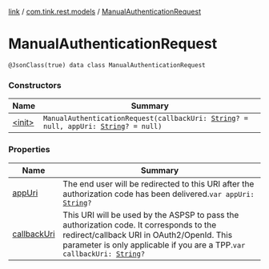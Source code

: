 [link](../../index.md) / [com.tink.rest.models](../index.md) / [ManualAuthenticationRequest](./index.md)

# ManualAuthenticationRequest

`@JsonClass(true) data class ManualAuthenticationRequest`

### Constructors

| Name | Summary |
|---|---|
| [&lt;init&gt;](-init-.md) | `ManualAuthenticationRequest(callbackUri: `[`String`](https://kotlinlang.org/api/latest/jvm/stdlib/kotlin/-string/index.html)`? = null, appUri: `[`String`](https://kotlinlang.org/api/latest/jvm/stdlib/kotlin/-string/index.html)`? = null)` |

### Properties

| Name | Summary |
|---|---|
| [appUri](app-uri.md) | The end user will be redirected to this URI after the authorization code has been delivered.`var appUri: `[`String`](https://kotlinlang.org/api/latest/jvm/stdlib/kotlin/-string/index.html)`?` |
| [callbackUri](callback-uri.md) | This URI will be used by the ASPSP to pass the authorization code. It corresponds to the redirect/callback URI in OAuth2/OpenId. This parameter is only applicable if you are a TPP.`var callbackUri: `[`String`](https://kotlinlang.org/api/latest/jvm/stdlib/kotlin/-string/index.html)`?` |
